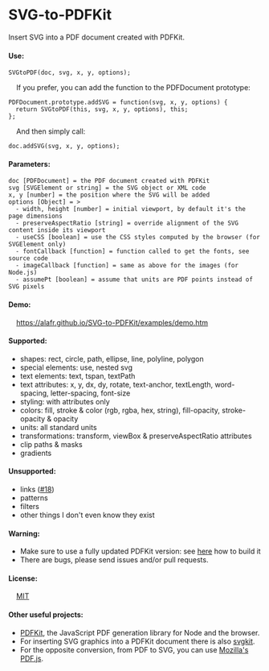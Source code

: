 # SVG-to-PDFKit
Insert SVG into a PDF document created with PDFKit.

#### Use:

    SVGtoPDF(doc, svg, x, y, options);
    
&nbsp; &nbsp; If you prefer, you can add the function to the PDFDocument prototype:

    PDFDocument.prototype.addSVG = function(svg, x, y, options) {
      return SVGtoPDF(this, svg, x, y, options), this;
    };

&nbsp; &nbsp; And then simply call:
    
    doc.addSVG(svg, x, y, options);

#### Parameters:

    doc [PDFDocument] = the PDF document created with PDFKit
    svg [SVGElement or string] = the SVG object or XML code
    x, y [number] = the position where the SVG will be added
    options [Object] = >
      - width, height [number] = initial viewport, by default it's the page dimensions
      - preserveAspectRatio [string] = override alignment of the SVG content inside its viewport
      - useCSS [boolean] = use the CSS styles computed by the browser (for SVGElement only)
      - fontCallback [function] = function called to get the fonts, see source code
      - imageCallback [function] = same as above for the images (for Node.js)
      - assumePt [boolean] = assume that units are PDF points instead of SVG pixels

#### Demo:
&nbsp; &nbsp; <a href="https://alafr.github.io/SVG-to-PDFKit/examples/demo.htm" target="_blank">https://alafr.github.io/SVG-to-PDFKit/examples/demo.htm</a>

#### Supported:
 - shapes: rect, circle, path, ellipse, line, polyline, polygon
 - special elements: use, nested svg
 - text elements: text, tspan, textPath
 - text attributes: x, y, dx, dy, rotate, text-anchor, textLength, word-spacing, letter-spacing, font-size
 - styling: with attributes only
 - colors: fill, stroke & color (rgb, rgba, hex, string), fill-opacity, stroke-opacity & opacity
 - units: all standard units
 - transformations: transform, viewBox & preserveAspectRatio attributes
 - clip paths & masks
 - gradients

#### Unsupported:
 - links (<a href="https://github.com/alafr/SVG-to-PDFKit/issues/18">#18</a>)
 - patterns
 - filters
 - other things I don't even know they exist

#### Warning:
 - Make sure to use a fully updated PDFKit version: see <a href="https://github.com/alafr/pdfkit/wiki/How-to-install-and-build-a-PDFKit-branch">here</a> how to build it
 - There are bugs, please send issues and/or pull requests.
 
#### License:
&nbsp; &nbsp; <a href="http://choosealicense.com/licenses/mit/">MIT</a>

#### Other useful projects:
 - <a href="https://github.com/devongovett/pdfkit">PDFKit</a>, the JavaScript PDF generation library for Node and the browser.
 - For inserting SVG graphics into a PDFKit document there is also <a href="https://github.com/devongovett/svgkit">svgkit</a>.
 - For the opposite conversion, from PDF to SVG, you can use <a href="https://github.com/mozilla/pdf.js">Mozilla's PDF.js</a>.
